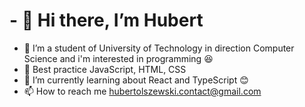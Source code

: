 # - 👋 Hi there, I’m Hubert
- 👀 I’m a student of University of Technology in direction Computer Science and i'm interested in programming :satisfied:
- :hammer: Best practice JavaScript, HTML, CSS
- 🌱 I’m currently learning about React and TypeScript :blush:
- 📫 How to reach me hubertolszewski.contact@gmail.com

